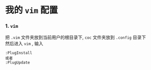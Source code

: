 # 我的 `vim` 配置

### 1. `vim`

把 `.vim` 文件夹放到当前用户的根目录下, `coc` 文件夹放到 `.config` 目录下  
然后进入 `vim` , 输入

```
:PlugInstall
或者
:PlugUpdate
```
